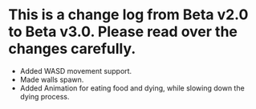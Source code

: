# This is a change log from Beta v2.0 to Beta v3.0. Please read over the changes carefully. #

+ Added WASD movement support.  
+ Made walls spawn.  
+ Added Animation for eating food and dying, while slowing down the dying process.  